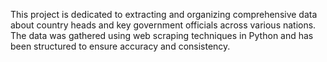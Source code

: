 This project is dedicated to extracting and organizing comprehensive data about country heads and key government officials across various nations. The data was gathered using web scraping techniques in Python and has been structured to ensure accuracy and consistency. 
